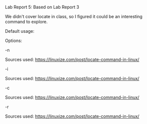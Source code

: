 Lab Report 5:
Based on Lab Report 3

We didn't cover locate in class, so I figured it could be an interesting command to explore. 

Default usage:


Options:

-n

Sources used:
https://linuxize.com/post/locate-command-in-linux/

-i

Sources used:
https://linuxize.com/post/locate-command-in-linux/

-c

Sources used:
https://linuxize.com/post/locate-command-in-linux/

-r 

Sources used:
https://linuxize.com/post/locate-command-in-linux/

